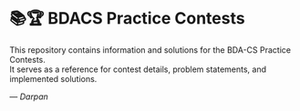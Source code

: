 # 📚🏆 BDACS Practice Contests  

This repository contains information and solutions for the BDA-CS Practice Contests.  
It serves as a reference for contest details, problem statements, and implemented solutions.  

— *Darpan*  
